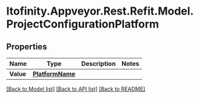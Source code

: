 # Itofinity.Appveyor.Rest.Refit.Model.ProjectConfigurationPlatform
## Properties

Name | Type | Description | Notes
------------ | ------------- | ------------- | -------------
**Value** | [**PlatformName**](PlatformName.md) |  | 

[[Back to Model list]](../README.md#documentation-for-models) [[Back to API list]](../README.md#documentation-for-api-endpoints) [[Back to README]](../README.md)

